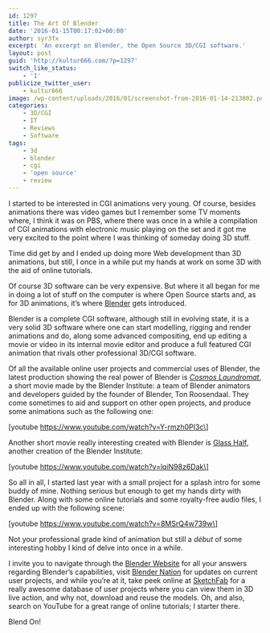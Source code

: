 ```yaml
---
id: 1297
title: The Art Of Blender
date: '2016-01-15T00:17:02+00:00'
author: syr3fx
excerpt: 'An excerpt on Blender, the Open Source 3D/CGI software.'
layout: post
guid: 'http://kultur666.com/?p=1297'
switch_like_status:
    - '1'
publicize_twitter_user:
    - kultur666
image: /wp-content/uploads/2016/01/screenshot-from-2016-01-14-213802.png
categories:
    - 3D/CGI
    - IT
    - Reviews
    - Software
tags:
    - 3d
    - blender
    - cgi
    - 'open source'
    - review
---
```


I started to be interested in CGI animations very young. Of course, besides animations there was video games but I remember some TV moments where, I think it was on PBS, where there was once in a while a compilation of CGI animations with electronic music playing on the set and it got me very excited to the point where I was thinking of someday doing 3D stuff.

Time did get by and I ended up doing more Web development than 3D animations, but still, I once in a while put my hands at work on some 3D with the aid of online tutorials.

Of course 3D software can be very expensive. But where it all began for me in doing a lot of stuff on the computer is where Open Source starts and, as for 3D animations, it’s where [Blender](https://www.blender.org/) gets introduced.

Blender is a complete CGI software, although still in evolving state, it is a very solid 3D software where one can start modelling, rigging and render animations and do, along some advanced compositing, end up editing a movie or video in its internal movie editor and produce a full featured CGI animation that rivals other professional 3D/CGI software.

Of all the available online user projects and commercial uses of Blender, the latest production showing the real power of Blender is *[Cosmos Laundromat](https://www.youtube.com/watch?v=Y-rmzh0PI3c)*, a short movie made by the Blender Institute: a team of Blender animators and developers guided by the founder of Blender, Ton Roosendaal. They come sometimes to aid and support on other open projects, and produce some animations such as the following one:

\[youtube https://www.youtube.com/watch?v=Y-rmzh0PI3c\]

Another short movie really interesting created with Blender is [Glass Half](https://www.youtube.com/watch?v=lqiN98z6Dak), another creation of the Blender Institute:

\[youtube https://www.youtube.com/watch?v=lqiN98z6Dak\]

So all in all, I started last year with a small project for a splash intro for some buddy of mine. Nothing serious but enough to get my hands dirty with Blender. Along with some online tutorials and some royalty-free audio files, I ended up with the following scene:

\[youtube https://www.youtube.com/watch?v=8MSrQ4w739w\]

Not your professional grade kind of animation but still a *début* of some interesting hobby I kind of delve into once in a while.

I invite you to navigate through the [Blender Website](http://blender.org/) for all your answers regarding Blender’s capabilities, visit [Blender Nation](http://www.blendernation.com/) for updates on current user projects, and while you’re at it, take peek online at [SketchFab](https://sketchfab.com/) for a really awesome database of user projects where you can view them in 3D live action, and why not, download and reuse the models. Oh, and also, search on YouTube for a great range of online tutorials; I starter there.

Blend On!
